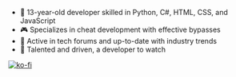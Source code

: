 - 👾 13-year-old developer skilled in Python, C#, HTML, CSS, and JavaScript
- 🎮 Specializes in cheat development with effective bypasses
- 💬 Active in tech forums and up-to-date with industry trends
- 🚀 Talented and driven, a developer to watch


[![ko-fi](https://ko-fi.com/img/githubbutton_sm.svg)](https://ko-fi.com/U7U6Z3TZX)
